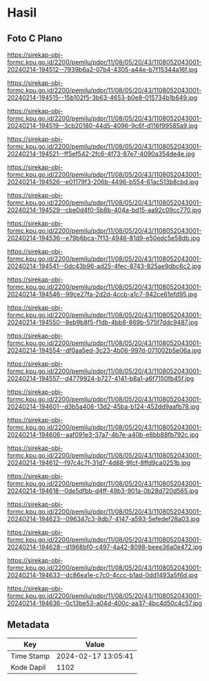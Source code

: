 # Hasil

## Foto C Plano

https://sirekap-obj-formc.kpu.go.id/2200/pemilu/pdpr/11/08/05/20/43/1108052043001-20240214-194512--7939b6a2-07b4-4305-a44e-b7f15344a16f.jpg

https://sirekap-obj-formc.kpu.go.id/2200/pemilu/pdpr/11/08/05/20/43/1108052043001-20240214-194515--15b102f5-3b63-4653-b0e8-015734b1b649.jpg

https://sirekap-obj-formc.kpu.go.id/2200/pemilu/pdpr/11/08/05/20/43/1108052043001-20240214-194519--3cb20180-44d5-4096-9c6f-d116f99585a9.jpg

https://sirekap-obj-formc.kpu.go.id/2200/pemilu/pdpr/11/08/05/20/43/1108052043001-20240214-194521--ff5ef542-2fc6-4f73-87e7-4090a354de4e.jpg

https://sirekap-obj-formc.kpu.go.id/2200/pemilu/pdpr/11/08/05/20/43/1108052043001-20240214-194526--e01179f3-206b-4496-b554-61ac513b8cbd.jpg

https://sirekap-obj-formc.kpu.go.id/2200/pemilu/pdpr/11/08/05/20/43/1108052043001-20240214-194529--cbe0d4f0-5b8b-404a-bd15-aa92c09cc770.jpg

https://sirekap-obj-formc.kpu.go.id/2200/pemilu/pdpr/11/08/05/20/43/1108052043001-20240214-194536--e79b6bca-7f13-4946-81d9-e50edc5e58db.jpg

https://sirekap-obj-formc.kpu.go.id/2200/pemilu/pdpr/11/08/05/20/43/1108052043001-20240214-194541--0dc43b96-ad25-4fec-8743-825ae9dbc6c2.jpg

https://sirekap-obj-formc.kpu.go.id/2200/pemilu/pdpr/11/08/05/20/43/1108052043001-20240214-194546--99ce27fa-2d2d-4ccb-a1c7-942ce61efd95.jpg

https://sirekap-obj-formc.kpu.go.id/2200/pemilu/pdpr/11/08/05/20/43/1108052043001-20240214-194550--8eb9b8f5-f1db-4bb8-869b-575f7ddc9487.jpg

https://sirekap-obj-formc.kpu.go.id/2200/pemilu/pdpr/11/08/05/20/43/1108052043001-20240214-194554--df0aa5ed-3c23-4b06-997d-071002b5e06a.jpg

https://sirekap-obj-formc.kpu.go.id/2200/pemilu/pdpr/11/08/05/20/43/1108052043001-20240214-194557--d4779924-b727-4141-b8a1-a6f7150fb45f.jpg

https://sirekap-obj-formc.kpu.go.id/2200/pemilu/pdpr/11/08/05/20/43/1108052043001-20240214-194601--d3b5a408-13d2-45ba-b124-452dd9aafb78.jpg

https://sirekap-obj-formc.kpu.go.id/2200/pemilu/pdpr/11/08/05/20/43/1108052043001-20240214-194606--aaf091e3-37a7-4b7e-a40b-e8bb88fb792c.jpg

https://sirekap-obj-formc.kpu.go.id/2200/pemilu/pdpr/11/08/05/20/43/1108052043001-20240214-194612--f97c4c7f-31d7-4d88-9fcf-8ffd9ca0251b.jpg

https://sirekap-obj-formc.kpu.go.id/2200/pemilu/pdpr/11/08/05/20/43/1108052043001-20240214-194618--0de5dfbb-d4ff-49b3-901a-0b28d720d565.jpg

https://sirekap-obj-formc.kpu.go.id/2200/pemilu/pdpr/11/08/05/20/43/1108052043001-20240214-194623--096347c3-8db7-4147-a593-5efedef28a03.jpg

https://sirekap-obj-formc.kpu.go.id/2200/pemilu/pdpr/11/08/05/20/43/1108052043001-20240214-194628--d1968bf0-c497-4a42-8098-beee36a0e472.jpg

https://sirekap-obj-formc.kpu.go.id/2200/pemilu/pdpr/11/08/05/20/43/1108052043001-20240214-194633--dc86ea1e-c7c0-4ccc-b1ad-0dd1493a5f6d.jpg

https://sirekap-obj-formc.kpu.go.id/2200/pemilu/pdpr/11/08/05/20/43/1108052043001-20240214-194636--0c13be53-a04d-400c-aa37-4bc4d50c4c57.jpg


## Metadata

| Key        | Value               |
| ---------- | ------------------- |
| Time Stamp | 2024-02-17 13:05:41 |
| Kode Dapil | 1102                |




